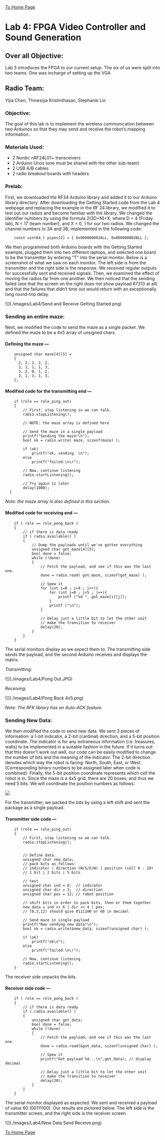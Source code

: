 [To Home Page](./index.md)

# Lab 4: FPGA Video Controller and Sound Generation

## Over all Objective: 
Lab 3 introduces the FPGA to our current setup.  The six of us were split into two teams.  One was incharge of setting up the VGA 

## Radio Team:
Yijia Chen, Thinesiya Krishnthasan, Stephanie Lin 

### Objective:
The goal of this lab is to implement the wireless communication between two Arduinos so that they may send and receive the robot’s mapping information. 

### Materials Used:
* 2 Nordic nRF24L01+ transceivers
* 2 Arduino Unos (one must be shared with the other sub-team)
* 2 USB A/B cables
* 2 radio breakout boards with headers

### Prelab:
First, we downloaded the RF34 Arduino library and added it to our Arduino library directory. After downloading the Getting Started code from the Lab 4 webpage and replacing the example in the RF 24 library, we modified it to test out our radios and become familiar with the library. We changed the identifier numbers by using the formula 2(3D+N)+X, where D = 4 (Friday lab), N = 17 (team number), and X = 0, 1 for our two radios. We changed the channel numbers to 3A and 3B, implemented in the following code:

```arduino 
	const uint64_t pipes[2] = { 0x000000002ALL, 0x000000002BLL };
```

We then programmed both Arduino boards with the Getting Started example, plugged them into two different laptops, and selected one board to be the transmitter by entering “T” into the serial monitor. Below is a screenshot of what we saw on each monitor. The left side is from the transmitter and the right side is the response. We received regular outputs for successfully sent and received signals. Then, we examined the effect of moving the radios far from one another. We then noticed that the sending failed (see that the screen on the right does not show payload 67313 at all) and that the failures that didn’t time out would return with an exceptionally long round-trip delay.

![](./images/Lab4/Send and Receive Getting Started.png)

### Sending an entire maze:

Next, we modified the code to send the maze as a single packet. We defined the maze to be a 4x5 array of unsigned chars. 

#### Defining the maze —

```arduino 
	unsigned char maze[4][5] =
    {
      2, 2, 2, 2, 2,
      3, 1, 1, 1, 3,
      3, 2, 0, 1, 2,
      3, 1, 3, 1, 3,
    }; 
```

#### Modified code for the transmitting end —

```arduino  
	if (role == role_ping_out)
  	{
  		// First, stop listening so we can talk.
  		radio.stopListening();

     	// NOTE: the maze array is defined here

       	// Send the maze in a single payload
    	printf("Sending the maze!\n");
    	bool ok = radio.write( maze, sizeof(maze) );
    
    	if (ok)
      		printf("ok, sending. \n");
    	else
      		printf("failed.\n\r");

    	// Now, continue listening
    	radio.startListening();

    	// Try again 1s later
    	delay(1000);
  } 
```

*Note: the maze array is also defined in this section.*


#### Modified code for receiving end —

```arduino
	if ( role == role_pong_back )
  	{
    	// if there is data ready
    	if ( radio.available() )
    	{
      		// Dump the payloads until we've gotten everything
      		unsigned char got_maze[4][5];
      		bool done = false;
      		while (!done)
      		{
        		// Fetch the payload, and see if this was the last one.
        		done = radio.read( got_maze, sizeof(got_maze) );

        		// Spew it
        		for (int i=0 ; i<4 ; i++){
          			for (int j=0 ; j<5 ; j++){
            			printf ("%d ", got_maze[i][j]);
          			}
          			printf ("\n");
        		}

		        // Delay just a little bit to let the other unit
		        // make the transition to receiver
		        delay(20);
	        }
    	}
 	}
```

The serial monitors display as we expect them to. The transmitting side sends the payload, and the second Arduino receives and displays the matrix.

*Transmitting:*

![](./images/Lab4/Pong Out.JPG)

*Receiving:*

![](./images/Lab4/Pong Back 4x5.png)

*Note: The RFK library has an Auto-ACK feature.*

### Sending New Data:

We then modified the code to send new data. We sent 3 pieces of information: a 1-bit indicator, a 2-bit (cardinal) direction, and a 5-bit position coordinate. The indicator is for any extraneous information (i.e. treasures, walls) to be implemented in a suitable fashion in the future. If it turns out that this doesn’t work out well, our code can be easily modified to change the number of bits and the meaning of the indicator. The 2-bit direction denotes which way the robot is facing: North, South, East, or West. (Corresponding binary numbers to be assigned later when code is combined). Finally, the 5-bit position coordinate represents which cell the robot is in. Since the maze is a 4x5 grid, there are 20 boxes, and thus we need 5 bits. We will coordinate the position numbers as follows:

![](./images/Lab4/grid.jpg)

For the transmitter, we packed the bits by using a left shift and sent the package as a single payload.

#### Transmitter side code —

```arduino
	if (role == role_ping_out)
  	{
  		// First, stop listening so we can talk.
      	radio.stopListening();

      
      	// Define data.
      	unsigned char new_data;
      	// pack bits as follows:
      	// indicator | direction (N/S/E/W) | position (cell 0 - 19)
      	// 1 bit | 2 bits | 5 bits
    
   		// test
    	unsigned char ind = 0;  // indicator
      	unsigned char dir = 3;  // direction
      	unsigned char pos = 12; // robot position
    
      	// shift bits in order to pack bits, then or them together
      	new_data = ind << 6 | dir << 4 | pos;
      	// (0,3,12) should give 0111100 or 60 in decimal
    
      	// Send maze in single payload
      	printf("Now sending new data!\n");
      	bool ok = radio.write(&new_data, sizeof(unsigned char) );
    
      	if (ok)
        	printf("ok\n");
      	else
        	printf("failed.\n\r");
    
      	// Now, continue listening
      	radio.startListening();
  	}
```

The receiver side unpacks the bits.

#### Receiver side code —

```arduino
	if ( role == role_pong_back )
  	{
    	// if there is data ready
    	if ( radio.available() )
    	{
      		unsigned char got_data;
      		bool done = false;
      		while (!done)
      		{
        		// Fetch the payload, and see if this was the last one.
        		done = radio.read(&got_data, sizeof(unsigned char) );
  
 			    // Spew it
        		printf("Got payload %d...\n",got_data); // display decimal
  
        		// Delay just a little bit to let the other unit
        		// make the transition to receiver
        		delay(20);
       		}
		}
  	}	
```

The serial monitor displayed as expected. We sent and received a payload of value 60 (00111100). Our results are pictured below. The left side is the transmitter screen, and the right side is the receiver screen.

![](./images/Lab4/New Data Send Receive.png)




[To Home Page](./index.md)
